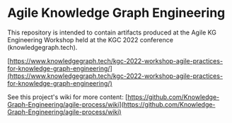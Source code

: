 # Agile Knowledge Graph Engineering

This repository is intended to contain artifacts produced at the Agile KG Engineering Workshop 
held at the KGC 2022 conference (knowledgegraph.tech).

[https://www.knowledgegraph.tech/kgc-2022-workshop-agile-practices-for-knowledge-graph-engineering/](https://www.knowledgegraph.tech/kgc-2022-workshop-agile-practices-for-knowledge-graph-engineering/)

See this project's wiki for more content: [https://github.com/Knowledge-Graph-Engineering/agile-process/wiki](https://github.com/Knowledge-Graph-Engineering/agile-process/wiki)
